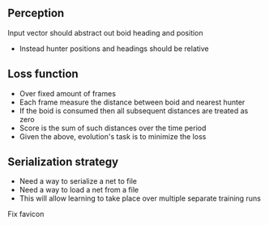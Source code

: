 ## Perception

Input vector should abstract out boid heading and position
- Instead hunter positions and headings should be relative

## Loss function

- Over fixed amount of frames
- Each frame measure the distance between boid and nearest hunter
- If the boid is consumed then all subsequent distances are treated as zero
- Score is the sum of such distances over the time period
- Given the above, evolution's task is to minimize the loss

## Serialization strategy

- Need a way to serialize a net to file
- Need a way to load a net from a file
- This will allow learning to take place over multiple separate training runs

Fix favicon
